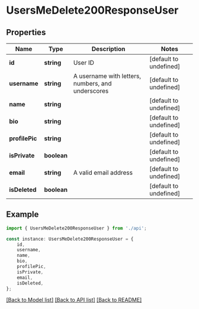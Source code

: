# UsersMeDelete200ResponseUser


## Properties

Name | Type | Description | Notes
------------ | ------------- | ------------- | -------------
**id** | **string** | User ID | [default to undefined]
**username** | **string** | A username with letters, numbers, and underscores | [default to undefined]
**name** | **string** |  | [default to undefined]
**bio** | **string** |  | [default to undefined]
**profilePic** | **string** |  | [default to undefined]
**isPrivate** | **boolean** |  | [default to undefined]
**email** | **string** | A valid email address | [default to undefined]
**isDeleted** | **boolean** |  | [default to undefined]

## Example

```typescript
import { UsersMeDelete200ResponseUser } from './api';

const instance: UsersMeDelete200ResponseUser = {
    id,
    username,
    name,
    bio,
    profilePic,
    isPrivate,
    email,
    isDeleted,
};
```

[[Back to Model list]](../README.md#documentation-for-models) [[Back to API list]](../README.md#documentation-for-api-endpoints) [[Back to README]](../README.md)
